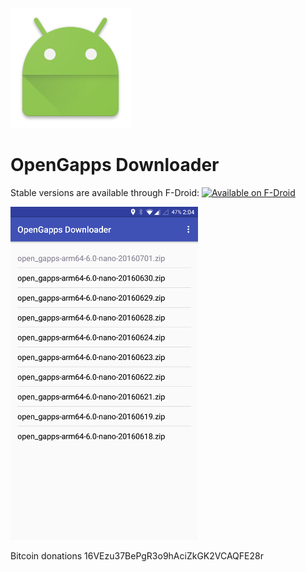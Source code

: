 ![Alt text](app/src/main/res/mipmap-xxxhdpi/ic_launcher.png?raw=true "OpenGapps Downloader")
# OpenGapps Downloader
Stable versions are available through F-Droid:
<a href="https://f-droid.org/repository/browse/?fdid=org.opengappsdownloader"><img
      alt="Available on F-Droid" height="45" src="https://raw.githubusercontent.com/daktak/androidpn-client/master/screenshots/fdroid.png" /></a>

![Alt text](screenshots/ss.png?raw=true "OpenGapps Downloader")

Bitcoin donations 16VEzu37BePgR3o9hAciZkGK2VCAQFE28r
